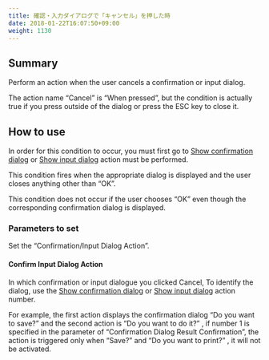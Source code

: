 ```yaml
---
title: 確認・入力ダイアログで「キャンセル」を押した時
date: 2018-01-22T16:07:50+09:00
weight: 1130
---
```

## Summary

Perform an action when the user cancels a confirmation or input dialog.

The action name “Cancel” is “When pressed”, but the condition is actually true if you press outside of the dialog or press the ESC key to close it.

## How to use

In order for this condition to occur, you must first go to [Show confirmation dialog](../../../actions/other_ui/confirm_dialog) or [Show input dialog](../../../actions/other_ui/input_dialog) action must be performed.

This condition fires when the appropriate dialog is displayed and the user closes anything other than “OK”.

This condition does not occur if the user chooses “OK” even though the corresponding confirmation dialog is displayed.

### Parameters to set

Set the “Confirmation/Input Dialog Action”.

#### Confirm Input Dialog Action

In which confirmation or input dialogue you clicked Cancel, To identify the dialog, use the [Show confirmation dialog](../../../actions/other_ui/confirm_dialog) or [Show input dialog](../../../actions/other_ui/input_dialog) action number.

For example, the first action displays the confirmation dialog “Do you want to save?” and the second action is “Do you want to do it?” , if number 1 is specified in the parameter of “Confirmation Dialog Result Confirmation”, the action is triggered only when “Save?” and “Do you want to print?” , it will not be activated.
